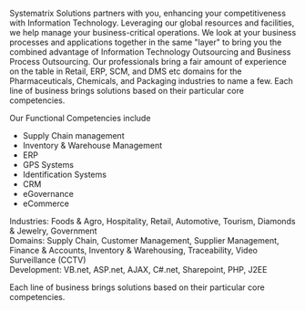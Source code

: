<p>Systematrix  Solutions partners with you, enhancing your competitiveness with Information  Technology. Leveraging our global resources and facilities, we help manage your  business-critical operations. We look at your business processes and  applications together in the same &quot;layer&quot; to bring you the combined  advantage of Information Technology Outsourcing and Business Process  Outsourcing. Our  professionals bring a fair amount of experience on the table in Retail, ERP,  SCM, and DMS etc domains for the Pharmaceuticals, Chemicals, and Packaging  industries to name a few. Each line  of business brings solutions based on their particular core competencies. </p>

<p class="style1">Our Functional Competencies include</p>
  <p>
  <ul type="disc">
	<li>Supply Chain management</li>
	<li>Inventory &amp; Warehouse Management</li>
	<li>ERP</li>
	<li>GPS Systems </li>
	<li>Identification Systems </li>
	<li>CRM</li>
	<li>eGovernance</li>
	<li>eCommerce</li>
  </ul>
</p>
<p>Industries: Foods &amp; Agro, Hospitality, Retail,  Automotive, Tourism, Diamonds &amp; Jewelry, Government <br />
Domains: Supply Chain, Customer Management, Supplier  Management, Finance &amp; Accounts, Inventory &amp; Warehousing, Traceability, Video Surveillance (CCTV)<br />
Development: VB.net, ASP.net, AJAX, C#.net, Sharepoint, PHP,  J2EE</p>
<p>Each line  of business brings solutions based on their particular core competencies.</p>
